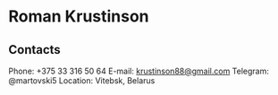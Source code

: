# Roman Krustinson
## Contacts
Phone: +375 33 316 50 64
E-mail: krustinson88@gmail.com
Telegram: @martovski5
Location: Vitebsk, Belarus
